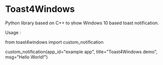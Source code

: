 # Toast4Windows
Python library based on C++ to show Windows 10 based toast notification.

Usage :

from toast4windows import custom_notification

custom_notification(app_id="example app",
                     title="Toast4Windows demo",
                     msg="Hello World!")
